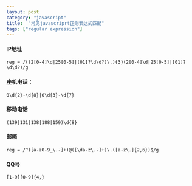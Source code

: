 ```yaml
---
layout: post
category: "javascript"
title:  "常见javascriprt正则表达式匹配"
tags: ["regular expression"]
---
```


#### IP地址

```
reg = /((2[0-4]\d|25[0-5]|[01]?\d\d?)\.){3}(2[0-4]\d|25[0-5]|[01]?\d\d?)/g
```

#### 座机电话：

```
0\d{2}-\d{8}|0\d{3}-\d{7}
```

#### 移动电话

```
(139|131|138|188|159)\d{8}
```

#### 邮箱

```
reg = /^([a-z0-9_\.-]+)@([\da-z\.-]+)\.([a-z\.]{2,6})$/g
```

#### QQ号

```
[1-9][0-9]{4,}
```